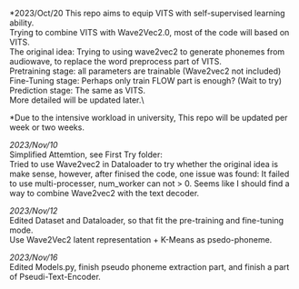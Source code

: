 *2023/Oct/20
This repo aims to equip VITS with self-supervised learning ability. \
Trying to combine VITS with Wave2Vec2.0, most of the code will based on VITS.\
The original idea: Trying to using wave2vec2 to generate phonemes from audiowave, to replace the word preprocess part of VITS.\
Pretraining stage: all parameters are trainable (Wave2vec2 not included)\
Fine-Tuning stage: Perhaps only train FLOW part is enough? (Wait to try)\
Prediction stage: The same as VITS.\
More detailed will be updated later.\

*Due to the intensive workload in university, This repo will be updated per week or two weeks. 

*2023/Nov/10* \
Simplified Attemtion, see First Try folder: \
Tried to use Wave2vec2 in Dataloader to try whether the original idea is make sense, however, after finised the code, one issue was found: It failed to use multi-processer, num_worker can not > 0. Seems like I should find a way to combine Wave2vec2 with the text decoder.

*2023/Nov/12* \
Edited Dataset and Dataloader, so that fit the pre-training and fine-tuning mode.\
Use Wave2Vec2 latent representation + K-Means as psedo-phoneme.

*2023/Nov/16* \
Edited Models.py, finish pseudo phoneme extraction part, and finish a part of Pseudi-Text-Encoder.

